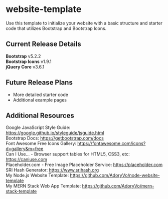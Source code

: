 # website-template
Use this template to initialize your website with a basic structure and starter code that utilizes Bootstrap and Bootstrap Icons.

## Current Release Details
<b>Bootstrap</b> v5.2.2
<br>
<b>Bootstrap Icons</b> v1.9.1
<br>
<b>jQuery Core</b> v3.6.1

## Future Release Plans
<ul>
    <li>More detailed starter code</li>
    <li>Additional example pages</li>
</ul>

## Additional Resources
Google JavaScript Style Guide: https://google.github.io/styleguide/jsguide.html
<br>
Bootstrap Docs: https://getbootstrap.com/docs
<br>
Font Awesome Free Icons Gallery: https://fontawesome.com/icons?d=gallery&m=free
<br>
Can I Use... - Browser support tables for HTML5, CSS3, etc: https://caniuse.com
<br>
Placeholder.com - Free Image Placeholder Service: https://placeholder.com
<br>
SRI Hash Generator: https://www.srihash.org
<br>
My Node.js Website Template: https://github.com/AdoryVo/node-website-template
<br>
My MERN Stack Web App Template: https://github.com/AdoryVo/mern-stack-template